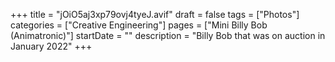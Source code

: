 +++
title = "jOiO5aj3xp79ovj4tyeJ.avif"
draft = false
tags = ["Photos"]
categories = ["Creative Engineering"]
pages = ["Mini Billy Bob (Animatronic)"]
startDate = ""
description = "Billy Bob that was on auction in January 2022"
+++
